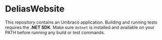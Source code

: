 # DeliasWebsite

This repository contains an Umbraco application. Building and running tests requires the **.NET SDK**.
Make sure `dotnet` is installed and available on your PATH before running any build or test commands.
